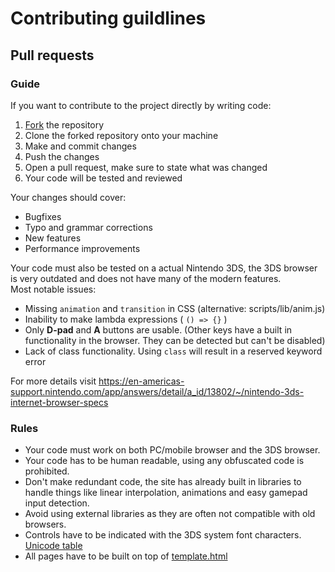 # Contributing guildlines
## Pull requests
### Guide
If you want to contribute to the project directly by writing code:
1. [Fork](https://github.com/Wolfyxon/3ds-web-stuff/fork) the repository
2. Clone the forked repository onto your machine
3. Make and commit changes
4. Push the changes
5. Open a pull request, make sure to state what was changed
6. Your code will be tested and reviewed

Your changes should cover:
- Bugfixes
- Typo and grammar corrections
- New features
- Performance improvements

Your code must also be tested on a actual Nintendo 3DS, the 3DS browser is very outdated and does not have many of the modern features.  
Most notable issues:
- Missing `animation` and `transition` in CSS (alternative: scripts/lib/anim.js)
- Inability to make lambda expressions ( `() => {}` )
- Only **D-pad** and **A** buttons are usable. (Other keys have a built in functionality in the browser. They can be detected but can't be disabled)
- Lack of class functionality. Using `class` will result in a reserved keyword error

For more details visit https://en-americas-support.nintendo.com/app/answers/detail/a_id/13802/~/nintendo-3ds-internet-browser-specs

### Rules
- Your code must work on both PC/mobile browser and the 3DS browser.
- Your code has to be human readable, using any obfuscated code is prohibited.
- Don't make redundant code, the site has already built in libraries to handle things like linear interpolation, animations and easy gamepad input detection.
- Avoid using external libraries as they are often not compatible with old browsers.
- Controls have to be indicated with the 3DS system font characters. [Unicode table](https://www.3dbrew.org/wiki/System_Font#Unicode_Private_Use_characters)
- All pages have to be built on top of [template.html](https://github.com/Wolfyxon/3ds-web-stuff/blob/main/template.html)
